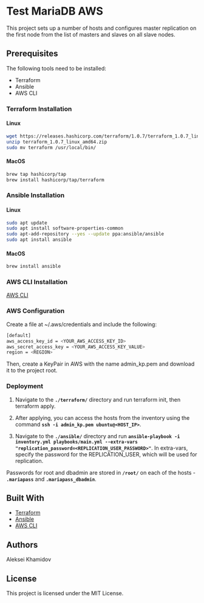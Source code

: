 # Test MariaDB AWS

This project sets up a number of hosts and configures master replication on the first node from the list of masters and slaves on all slave nodes.

## Prerequisites

The following tools need to be installed:

- Terraform
- Ansible
- AWS CLI

### Terraform Installation

#### Linux

```bash
wget https://releases.hashicorp.com/terraform/1.0.7/terraform_1.0.7_linux_amd64.zip
unzip terraform_1.0.7_linux_amd64.zip
sudo mv terraform /usr/local/bin/
```

#### MacOS

```bash
brew tap hashicorp/tap
brew install hashicorp/tap/terraform
```

### Ansible Installation

#### Linux

```bash
sudo apt update
sudo apt install software-properties-common
sudo apt-add-repository --yes --update ppa:ansible/ansible
sudo apt install ansible
```

#### MacOS

```bash
brew install ansible
```

### AWS CLI Installation

[AWS CLI](https://aws.amazon.com/cli/?nc1=h_ls)


### AWS Configuration

Create a file at ~/.aws/credentials and include the following:
```bash
[default]
aws_access_key_id = <YOUR_AWS_ACCESS_KEY_ID>
aws_secret_access_key = <YOUR_AWS_ACCESS_KEY_VALUE>
region = <REGION>
```
Then, create a KeyPair in AWS with the name admin_kp.pem and download it to the project root.


### Deployment

1. Navigate to the **`./terraform/`** directory and run terraform init, then terraform apply.

2. After applying, you can access the hosts from the inventory using the command **`ssh -i admin_kp.pem ubuntu@<HOST_IP>`**.

3. Navigate to the **`./ansible/`** directory and run **`ansible-playbook -i inventory.yml playbooks/main.yml --extra-vars "replication_password=<REPLICATION_USER_PASSWORD>"`**. In extra-vars, specify the password for the REPLICATION_USER, which will be used for replication.

Passwords for root and dbadmin are stored in **`/root/`** on each of the hosts - **`.mariapass`** and **`.mariapass_dbadmin`**.

## Built With

- [Terraform](https://www.terraform.io/)
- [Ansible](https://www.ansible.com/)
- [AWS CLI](https://aws.amazon.com/cli/)


## Authors

Aleksei Khamidov

## License

This project is licensed under the MIT License.